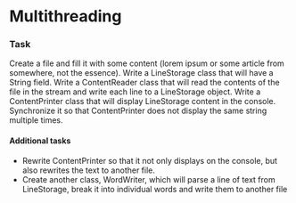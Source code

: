 # Multithreading
### Task
Create a file and fill it with some content (lorem ipsum or some article from somewhere, not the essence). Write a LineStorage class that will have a String field. Write a ContentReader class that will read the contents of the file in the stream and write each line to a LineStorage object. Write a ContentPrinter class that will display LineStorage content in the console. Synchronize it so that ContentPrinter does not display the same string multiple times.
#### Additional tasks
* Rewrite ContentPrinter so that it not only displays on the console, but also rewrites the text to another file.
* Create another class, WordWriter, which will parse a line of text from LineStorage, break it into individual words and write them to another file
